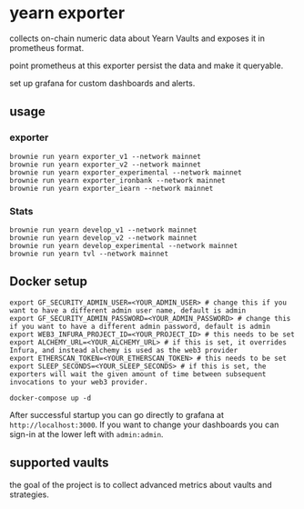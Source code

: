 # yearn exporter

collects on-chain numeric data about Yearn Vaults and exposes it in prometheus format.

point prometheus at this exporter persist the data and make it queryable.

set up grafana for custom dashboards and alerts.


## usage
### exporter
```
brownie run yearn exporter_v1 --network mainnet
brownie run yearn exporter_v2 --network mainnet
brownie run yearn exporter_experimental --network mainnet
brownie run yearn exporter_ironbank --network mainnet
brownie run yearn exporter_iearn --network mainnet
```

### Stats
```
brownie run yearn develop_v1 --network mainnet
brownie run yearn develop_v2 --network mainnet
brownie run yearn develop_experimental --network mainnet
brownie run yearn tvl --network mainnet
```

## Docker setup
```
export GF_SECURITY_ADMIN_USER=<YOUR_ADMIN_USER> # change this if you want to have a different admin user name, default is admin
export GF_SECURITY_ADMIN_PASSWORD=<YOUR_ADMIN_PASSWORD> # change this if you want to have a different admin password, default is admin
export WEB3_INFURA_PROJECT_ID=<YOUR_PROJECT_ID> # this needs to be set
export ALCHEMY_URL=<YOUR_ALCHEMY_URL> # if this is set, it overrides Infura, and instead alchemy is used as the web3 provider
export ETHERSCAN_TOKEN=<YOUR_ETHERSCAN_TOKEN> # this needs to be set
export SLEEP_SECONDS=<YOUR_SLEEP_SECONDS> # if this is set, the exporters will wait the given amount of time between subsequent invocations to your web3 provider.

docker-compose up -d
```

After successful startup you can go directly to grafana at `http://localhost:3000`. If you want to change your dashboards you can sign-in at the lower left with `admin:admin`.

## supported vaults

the goal of the project is to collect advanced metrics about vaults and strategies.
